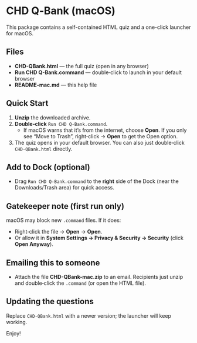 # CHD Q‑Bank (macOS)

This package contains a self-contained HTML quiz and a one-click launcher for macOS.

## Files
- **CHD-QBank.html** — the full quiz (open in any browser)
- **Run CHD Q-Bank.command** — double‑click to launch in your default browser
- **README-mac.md** — this help file

## Quick Start
1) **Unzip** the downloaded archive.
2) **Double‑click** `Run CHD Q-Bank.command`.
   - If macOS warns that it’s from the internet, choose **Open**. If you only see “Move to Trash”, right‑click → **Open** to get the Open option.
3) The quiz opens in your default browser. You can also just double‑click `CHD-QBank.html` directly.

## Add to Dock (optional)
- Drag `Run CHD Q-Bank.command` to the **right** side of the Dock (near the Downloads/Trash area) for quick access.

## Gatekeeper note (first run only)
macOS may block new `.command` files. If it does:
- Right‑click the file → **Open** → **Open**.
- Or allow it in **System Settings → Privacy & Security → Security** (click **Open Anyway**).

## Emailing this to someone
- Attach the file **CHD-QBank-mac.zip** to an email. Recipients just unzip and double‑click the `.command` (or open the HTML file).

## Updating the questions
Replace `CHD-QBank.html` with a newer version; the launcher will keep working.

Enjoy!
